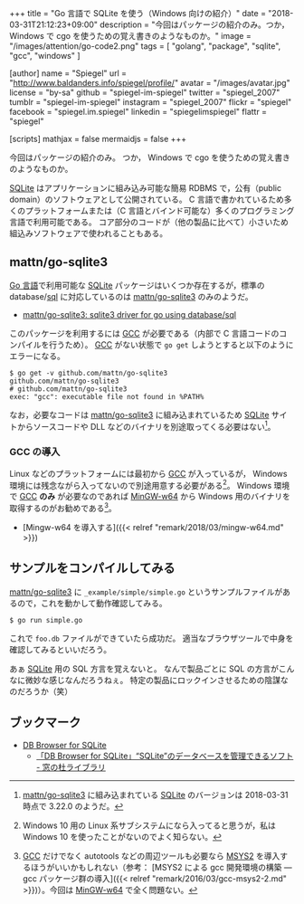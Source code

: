 +++
title = "Go 言語で SQLite を使う（Windows 向けの紹介）"
date = "2018-03-31T21:12:23+09:00"
description = "今回はパッケージの紹介のみ。つか，Windows で cgo を使うための覚え書きのようなものか。"
image = "/images/attention/go-code2.png"
tags  = [ "golang", "package", "sqlite", "gcc", "windows" ]

[author]
  name      = "Spiegel"
  url       = "http://www.baldanders.info/spiegel/profile/"
  avatar    = "/images/avatar.jpg"
  license   = "by-sa"
  github    = "spiegel-im-spiegel"
  twitter   = "spiegel_2007"
  tumblr    = "spiegel-im-spiegel"
  instagram = "spiegel_2007"
  flickr    = "spiegel"
  facebook  = "spiegel.im.spiegel"
  linkedin  = "spiegelimspiegel"
  flattr    = "spiegel"

[scripts]
  mathjax = false
  mermaidjs = false
+++

今回はパッケージの紹介のみ。
つか， Windows で cgo を使うための覚え書きのようなものか。

[SQLite] はアプリケーションに組み込み可能な簡易 RDBMS で，公有（public domain）のソフトウェアとして公開されている。
C 言語で書かれているため多くのプラットフォームまたは（C 言語とバインド可能な）多くのプログラミング言語で利用可能である。
コア部分のコードが（他の製品に比べて）小さいため組込みソフトウェアで使われることもある。

## mattn/go-sqlite3

[Go 言語]で利用可能な [SQLite] パッケージはいくつか存在するが，標準の database/[sql] に対応しているのは [mattn/go-sqlite3] のみのようだ。

- [mattn/go-sqlite3: sqlite3 driver for go using database/sql](https://github.com/mattn/go-sqlite3)

このパッケージを利用するには [GCC] が必要である（内部で C 言語コードのコンパイルを行うため）。
[GCC] がない状態で `go get` しようとすると以下のようにエラーになる。

```text
$ go get -v github.com/mattn/go-sqlite3
github.com/mattn/go-sqlite3
# github.com/mattn/go-sqlite3
exec: "gcc": executable file not found in %PATH%
```

なお，必要なコードは [mattn/go-sqlite3] に組み込まれているため [SQLite] サイトからソースコードや DLL などのバイナリを別途取ってくる必要はない[^ver1]。

[^ver1]: [mattn/go-sqlite3] に組み込まれている [SQLite] のバージョンは 2018-03-31 時点で 3.22.0 のようだ。

### GCC の導入

Linux などのプラットフォームには最初から [GCC] が入っているが， Windows 環境には残念ながら入ってないので別途用意する必要がある[^sub1]。
Windows 環境で [GCC] **のみ** が必要なのであれば [MinGW-w64] から Windows 用のバイナリを取得するのがお勧めである[^gcc1]。

[^sub1]: Windows 10 用の Linux 系サブシステムになら入ってると思うが，私は Windows 10 を使ったことがないのでよく知らない。
[^gcc1]: [GCC] だけでなく autotools などの周辺ツールも必要なら [MSYS2] を導入するほうがいいかもしれない（参考： [MSYS2 による gcc 開発環境の構築 ― gcc パッケージ群の導入]({{< relref "remark/2016/03/gcc-msys2-2.md" >}})）。今回は [MinGW-w64] で全く問題ない。

- [Mingw-w64 を導入する]({{< relref "remark/2018/03/mingw-w64.md" >}})

## サンプルをコンパイルしてみる

[mattn/go-sqlite3] に `_example/simple/simple.go` というサンプルファイルがあるので，これを動かして動作確認してみる。

```text
$ go run simple.go
```

これで `foo.db` ファイルができていたら成功だ。
適当なブラウザツールで中身を確認してみるといいだろう。

あぁ [SQLite] 用の SQL 方言を覚えないと。
なんで製品ごとに SQL の方言がこんなに微妙な感じなんだろうねぇ。
特定の製品にロックインさせるための陰謀なのだろうか（笑）

## ブックマーク

- [DB Browser for SQLite](http://sqlitebrowser.org/)
    - [「DB Browser for SQLite」“SQLite”のデータベースを管理できるソフト - 窓の杜ライブラリ](https://forest.watch.impress.co.jp/library/software/sqldbbrowser/)

[Go 言語]: https://golang.org/ "The Go Programming Language"
[SQLite]: https://www.sqlite.org/
[GCC]: https://gcc.gnu.org/ "GCC, the GNU Compiler Collection - GNU Project - Free Software Foundation (FSF)"
[MinGW-w64]: http://mingw-w64.org/ "Mingw-w64 - GCC for Windows 64 & 32 bits [mingw-w64]"
[MSYS2]: http://www.msys2.org/
[sql]: https://golang.org/pkg/database/sql/ "sql - The Go Programming Language"
[mattn/go-sqlite3]: https://github.com/mattn/go-sqlite3 "mattn/go-sqlite3: sqlite3 driver for go using database/sql"
